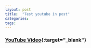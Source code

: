 ```yaml
---
layout: post
title:  "Test youtube in post"
categories:
tags:
---
```


### [YouTube Video](http://youtube.com/watch?v=29MAL8pJImQ){:target="_blank"}  
<br />  
<div class="youtube" id="29MAL8pJImQ"></div>  
<br />